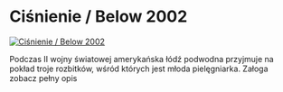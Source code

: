 Ciśnienie / Below 2002 
=============
[![Ciśnienie / Below 2002 ](http://vidos.pl/images/player.gif)](http://vidos.pl/cisnienie-below-2002)

 Podczas II wojny światowej amerykańska łódź podwodna przyjmuje na pokład troje rozbitków, wśród których jest młoda pielęgniarka. Załoga zobacz pełny opis
